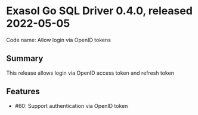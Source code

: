 # Exasol Go SQL Driver 0.4.0, released 2022-05-05

Code name: Allow login via OpenID tokens

## Summary

This release allows login via OpenID access token and refresh token

## Features

* #60: Support authentication via OpenID token
